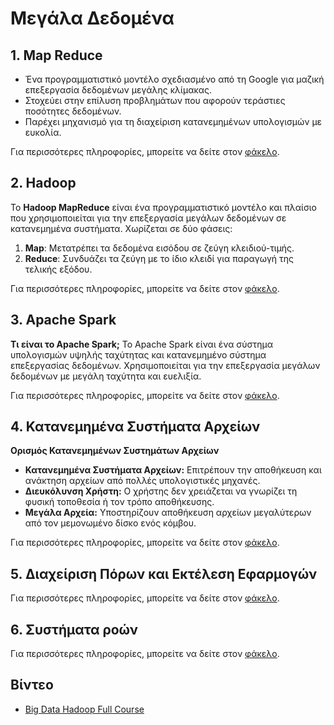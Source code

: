 # Μεγάλα Δεδομένα

## 1. Map Reduce

- Ένα προγραμματιστικό μοντέλο σχεδιασμένο από τη Google για μαζική επεξεργασία δεδομένων μεγάλης κλίμακας.   
- Στοχεύει στην επίλυση προβλημάτων που αφορούν τεράστιες ποσότητες δεδομένων.   
- Παρέχει μηχανισμό για τη διαχείριση κατανεμημένων υπολογισμών με ευκολία.   

Για περισσότερες πληροφορίες, μπορείτε να δείτε στον [φάκελο](mapreduce).
	
## 2. Hadoop

Το **Hadoop MapReduce** είναι ένα προγραμματιστικό μοντέλο και πλαίσιο που χρησιμοποιείται για την επεξεργασία μεγάλων δεδομένων σε κατανεμημένα συστήματα. Χωρίζεται σε δύο φάσεις:  
1. **Map**: Μετατρέπει τα δεδομένα εισόδου σε ζεύγη κλειδιού-τιμής.  
2. **Reduce**: Συνδυάζει τα ζεύγη με το ίδιο κλειδί για παραγωγή της τελικής εξόδου.    

Για περισσότερες πληροφορίες, μπορείτε να δείτε στον [φάκελο](hadoop).
	
## 3. Apache Spark 

**Τι είναι το Apache Spark;**
Το Apache Spark είναι ένα σύστημα υπολογισμών υψηλής ταχύτητας και κατανεμημένο σύστημα επεξεργασίας δεδομένων. Χρησιμοποιείται για την επεξεργασία μεγάλων δεδομένων με μεγάλη ταχύτητα και ευελιξία.

Για περισσότερες πληροφορίες, μπορείτε να δείτε στον [φάκελο](spark).
	
## 4. Κατανεμημένα Συστήματα Αρχείων

**Ορισμός Κατανεμημένων Συστημάτων Αρχείων**
- **Κατανεμημένα Συστήματα Αρχείων:** Επιτρέπουν την αποθήκευση και ανάκτηση αρχείων από πολλές υπολογιστικές μηχανές.
- **Διευκόλυνση Χρήστη:** Ο χρήστης δεν χρειάζεται να γνωρίζει τη φυσική τοποθεσία ή τον τρόπο αποθήκευσης.
- **Μεγάλα Αρχεία:** Υποστηρίζουν αποθήκευση αρχείων μεγαλύτερων από τον μεμονωμένο δίσκο ενός κόμβου.

Για περισσότερες πληροφορίες, μπορείτε να δείτε στον [φάκελο](distributedfilesystems).


## 5. Διαχείριση Πόρων και Εκτέλεση Εφαρμογών

Για περισσότερες πληροφορίες, μπορείτε να δείτε στον [φάκελο](applicationexecution).

## 6. Συστήματα ροών

Για περισσότερες πληροφορίες, μπορείτε να δείτε στον [φάκελο](streamingsystems).

## Βίντεο

- [Big Data Hadoop Full Course](https://youtube.com/playlist?list=PL6UwySlcwEYJ2hFuGIvr4VEHUAfl-GCNT&si=x0AHO0iRBkTioCps)   
